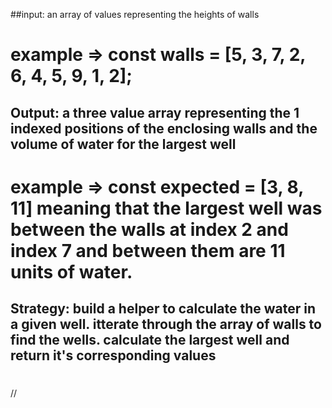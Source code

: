 ##input: an array of values representing the heights of walls
# example => const walls = [5, 3, 7, 2, 6, 4, 5, 9, 1, 2];

## Output: a three value array representing the 1 indexed positions of the enclosing walls and the volume of water for the largest well
# example => const expected = [3, 8, 11] meaning that the largest well was between the walls at index 2 and index 7 and between them are 11 units of water.

## Strategy: build a helper to calculate the water in a given well.  itterate through the array of walls to find the wells.  calculate the largest well and return it's corresponding values

# 
//